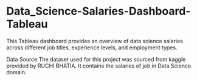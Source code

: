 # Data_Science-Salaries-Dashboard-Tableau
This Tableau dashboard provides an overview of data science salaries across different job titles, experience levels, and employment types.

Data Source
The dataset used for this project was sourced from kaggle provided by RUCHI BHATIA. It contains the salaries of job in Data Science domain.
